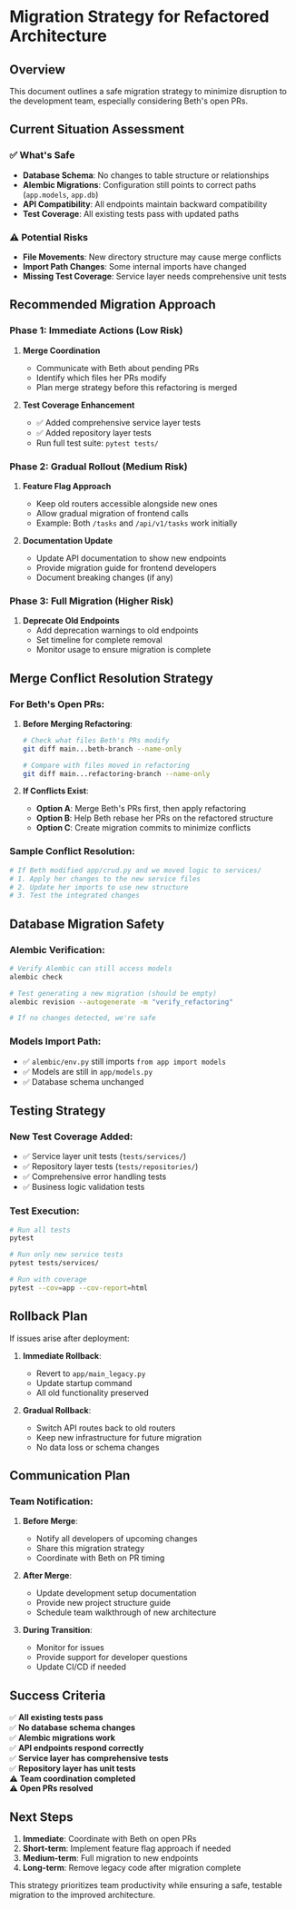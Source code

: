 # Migration Strategy for Refactored Architecture

## Overview

This document outlines a safe migration strategy to minimize disruption to the development team, especially considering Beth's open PRs.

## Current Situation Assessment

### ✅ What's Safe
- **Database Schema**: No changes to table structure or relationships
- **Alembic Migrations**: Configuration still points to correct paths (`app.models`, `app.db`)
- **API Compatibility**: All endpoints maintain backward compatibility
- **Test Coverage**: All existing tests pass with updated paths

### ⚠️ Potential Risks
- **File Movements**: New directory structure may cause merge conflicts
- **Import Path Changes**: Some internal imports have changed
- **Missing Test Coverage**: Service layer needs comprehensive unit tests

## Recommended Migration Approach

### Phase 1: Immediate Actions (Low Risk)
1. **Merge Coordination**
   - Communicate with Beth about pending PRs
   - Identify which files her PRs modify
   - Plan merge strategy before this refactoring is merged

2. **Test Coverage Enhancement**
   - ✅ Added comprehensive service layer tests
   - ✅ Added repository layer tests
   - Run full test suite: `pytest tests/`

### Phase 2: Gradual Rollout (Medium Risk)
1. **Feature Flag Approach**
   - Keep old routers accessible alongside new ones
   - Allow gradual migration of frontend calls
   - Example: Both `/tasks` and `/api/v1/tasks` work initially

2. **Documentation Update**
   - Update API documentation to show new endpoints
   - Provide migration guide for frontend developers
   - Document breaking changes (if any)

### Phase 3: Full Migration (Higher Risk)
1. **Deprecate Old Endpoints**
   - Add deprecation warnings to old endpoints
   - Set timeline for complete removal
   - Monitor usage to ensure migration is complete

## Merge Conflict Resolution Strategy

### For Beth's Open PRs:

1. **Before Merging Refactoring**:
   ```bash
   # Check what files Beth's PRs modify
   git diff main...beth-branch --name-only
   
   # Compare with files moved in refactoring
   git diff main...refactoring-branch --name-only
   ```

2. **If Conflicts Exist**:
   - **Option A**: Merge Beth's PRs first, then apply refactoring
   - **Option B**: Help Beth rebase her PRs on the refactored structure
   - **Option C**: Create migration commits to minimize conflicts

### Sample Conflict Resolution:
```bash
# If Beth modified app/crud.py and we moved logic to services/
# 1. Apply her changes to the new service files
# 2. Update her imports to use new structure
# 3. Test the integrated changes
```

## Database Migration Safety

### Alembic Verification:
```bash
# Verify Alembic can still access models
alembic check

# Test generating a new migration (should be empty)
alembic revision --autogenerate -m "verify_refactoring"

# If no changes detected, we're safe
```

### Models Import Path:
- ✅ `alembic/env.py` still imports `from app import models`
- ✅ Models are still in `app/models.py`
- ✅ Database schema unchanged

## Testing Strategy

### New Test Coverage Added:
- ✅ Service layer unit tests (`tests/services/`)
- ✅ Repository layer tests (`tests/repositories/`)
- ✅ Comprehensive error handling tests
- ✅ Business logic validation tests

### Test Execution:
```bash
# Run all tests
pytest

# Run only new service tests
pytest tests/services/

# Run with coverage
pytest --cov=app --cov-report=html
```

## Rollback Plan

If issues arise after deployment:

1. **Immediate Rollback**:
   - Revert to `app/main_legacy.py`
   - Update startup command
   - All old functionality preserved

2. **Gradual Rollback**:
   - Switch API routes back to old routers
   - Keep new infrastructure for future migration
   - No data loss or schema changes

## Communication Plan

### Team Notification:
1. **Before Merge**:
   - Notify all developers of upcoming changes
   - Share this migration strategy
   - Coordinate with Beth on PR timing

2. **After Merge**:
   - Update development setup documentation
   - Provide new project structure guide
   - Schedule team walkthrough of new architecture

3. **During Transition**:
   - Monitor for issues
   - Provide support for developer questions
   - Update CI/CD if needed

## Success Criteria

✅ **All existing tests pass**  
✅ **No database schema changes**  
✅ **Alembic migrations work**  
✅ **API endpoints respond correctly**  
✅ **Service layer has comprehensive tests**  
✅ **Repository layer has unit tests**  
⚠️ **Team coordination completed**  
⚠️ **Open PRs resolved**  

## Next Steps

1. **Immediate**: Coordinate with Beth on open PRs
2. **Short-term**: Implement feature flag approach if needed  
3. **Medium-term**: Full migration to new endpoints
4. **Long-term**: Remove legacy code after migration complete

This strategy prioritizes team productivity while ensuring a safe, testable migration to the improved architecture.